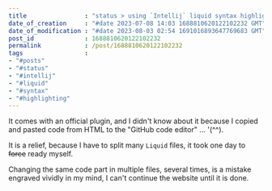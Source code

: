 ```yaml
---
title                : "status > using `Intellij` liquid syntax highlighting"
date_of_creation     : "#date 2023-07-08 14:03 1688810620122102232 GMT"
date_of_modification : "#date 2023-08-03 02:54 1691016893647769683 GMT"
post_id              : 1688810620122102232
permalink            : /post/1688810620122102232
tags                 : 
- "#posts"
- "#status"
- "#intellij" 
- "#liquid" 
- "#syntax" 
- "#highlighting"
---
```


It comes with an official plugin, and I didn't know about it because I copied and pasted code from HTML to the "GitHub code editor" ... '(^^).

It is a relief, because I have to split many `Liquid` files, it took one day to ~~force~~ ready myself. 

Changing the same code part in multiple files, several times, is a mistake engraved vividly in my mind, I can't continue the website until it is done.
